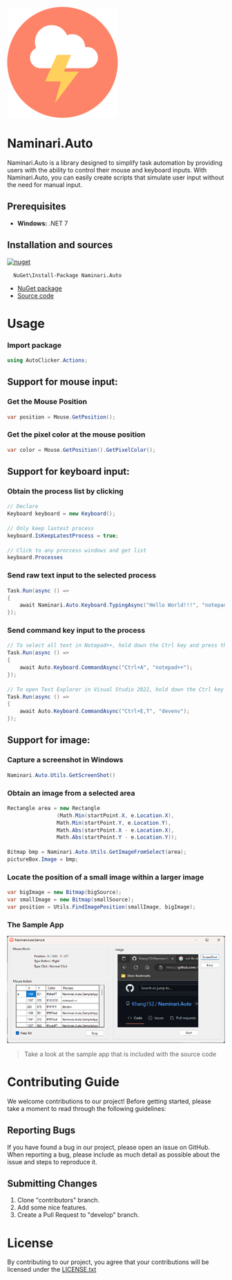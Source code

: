  [nuget-url]: https://www.nuget.org/packages/Naminari.Auto
 [source-url]: https://github.com/Khang152/Naminari.Auto
 [logo-url]: https://raw.githubusercontent.com/Khang152/Naminari.Auto/develop/Naminari.Auto/Naminari.Auto/Images/icon.png
 [sampleApp-url]: https://raw.githubusercontent.com/Khang152/Naminari.Auto/develop/Naminari.Auto/Naminari.Auto.SampleApp/Images/SampleApp.png

![logo][logo-url]
# Naminari.Auto

Naminari.Auto is a library designed to simplify task automation by providing users with the ability to control their mouse and keyboard inputs. With Naminari.Auto, you can easily create scripts that simulate user input without the need for manual input.

## Prerequisites
 - **Windows:** .NET 7

## Installation and sources
[![nuget][nuget-badge]][nuget-url]

[nuget-badge]: https://img.shields.io/badge/nuget-v1.0.0-blue.svg
```
  NuGet\Install-Package Naminari.Auto
```

 - [NuGet package][nuget-url]
 - [Source code][source-url]

# Usage

### Import package
```csharp
using AutoClicker.Actions;
```

## Support for mouse input:
### Get the Mouse Position
```csharp
var position = Mouse.GetPosition();
```

### Get the pixel color at the mouse position
```csharp
var color = Mouse.GetPosition().GetPixelColor();
```

## Support for keyboard input:
### Obtain the process list by clicking
```csharp
// Declare
Keyboard keyboard = new Keyboard();

// Only keep lastest process
keyboard.IsKeepLatestProcess = true;

// Click to any proccess windows and get list
keyboard.Processes
```

### Send raw text input to the selected process
```csharp
Task.Run(async () =>
{
    await Naminari.Auto.Keyboard.TypingAsync("Hello World!!!", "notepad++");
});
```

### Send command key input to the process
```csharp
// To select all text in Notepad++, hold down the Ctrl key and press the A key.
Task.Run(async () =>
{
    await Auto.Keyboard.CommandAsync("Ctrl+A", "notepad++");
});

// To open Test Explorer in Visual Studio 2022, hold down the Ctrl key and press the A key, then release both keys and press the T key
Task.Run(async () =>
{
    await Auto.Keyboard.CommandAsync("Ctrl+E,T", "devenv");
});
```

## Support for image:
### Capture a screenshot in Windows
```csharp
Naminari.Auto.Utils.GetScreenShot()
```

### Obtain an image from a selected area
```csharp
Rectangle area = new Rectangle
                (Math.Min(startPoint.X, e.Location.X),
                Math.Min(startPoint.Y, e.Location.Y),
                Math.Abs(startPoint.X - e.Location.X),
                Math.Abs(startPoint.Y - e.Location.Y));

Bitmap bmp = Naminari.Auto.Utils.GetImageFromSelect(area);
pictureBox.Image = bmp;
```

### Locate the position of a small image within a larger image
```csharp
var bigImage = new Bitmap(bigSource);
var smallImage = new Bitmap(smallSource);
var position = Utils.FindImagePosition(smallImage, bigImage);
```

### The Sample App

![Naminari.Auto.SampleApp][sampleApp-url]

> Take a look at the sample app that is included with the source code

# Contributing Guide
 
We welcome contributions to our project! 
Before getting started, please take a moment to read through the following guidelines:

 ## Reporting Bugs
 If you have found a bug in our project, please open an issue on GitHub. When reporting a bug, please include as much detail as possible about the issue and steps to reproduce it.
 
 ## Submitting Changes
 1. Clone "contributors" branch.
 2. Add some nice features.
 3. Create a Pull Request to "develop" branch.

# License
By contributing to our project, you agree that your contributions will be licensed under the [LICENSE.txt](/LICENSE.txt)
